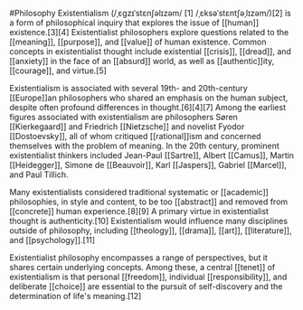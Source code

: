#Philosophy 
Existentialism (/ˌɛɡzɪˈstɛnʃəlɪzəm/ [1] /ˌɛksəˈstɛntʃəˌlɪzəm/)[2] is a form of philosophical inquiry that explores the issue of [[human]] existence.[3][4] Existentialist philosophers explore questions related to the [[meaning]], [[purpose]], and [[value]] of human existence. Common concepts in existentialist thought include existential [[crisis]], [[dread]], and [[anxiety]] in the face of an [[absurd]] world, as well as [[authentic]]ity, [[courage]], and virtue.[5]

Existentialism is associated with several 19th- and 20th-century [[Europe]]an philosophers who shared an emphasis on the human subject, despite often profound differences in thought.[6][4][7] Among the earliest figures associated with existentialism are philosophers Søren [[Kierkegaard]] and Friedrich [[Nietzsche]] and novelist Fyodor [[Dostoevsky]], all of whom critiqued [[rational]]ism and concerned themselves with the problem of meaning. In the 20th century, prominent existentialist thinkers included Jean-Paul [[Sartre]], Albert [[Camus]], Martin [[Heidegger]], Simone de [[Beauvoir]], Karl [[Jaspers]], Gabriel [[Marcel]], and Paul Tillich.

Many existentialists considered traditional systematic or [[academic]] philosophies, in style and content, to be too [[abstract]] and removed from [[concrete]] human experience.[8][9] A primary virtue in existentialist thought is authenticity.[10] Existentialism would influence many disciplines outside of philosophy, including [[theology]], [[drama]], [[art]], [[literature]], and [[psychology]].[11]

Existentialist philosophy encompasses a range of perspectives, but it shares certain underlying concepts. Among these, a central [[tenet]] of existentialism is that personal [[freedom]], individual [[responsibility]], and deliberate [[choice]] are essential to the pursuit of self-discovery and the determination of life's meaning.[12]